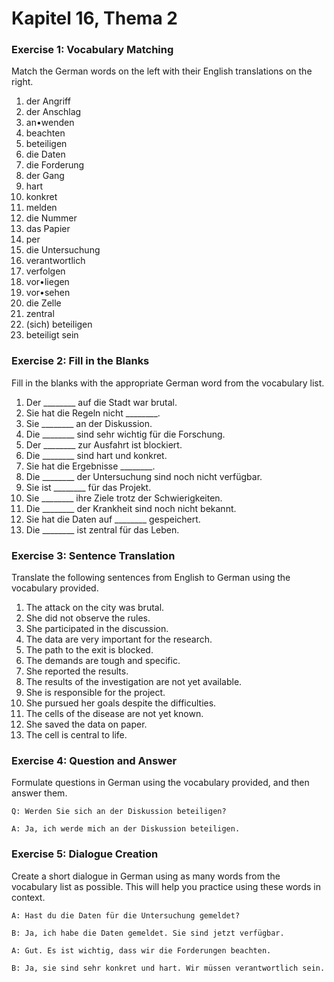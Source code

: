 # Kapitel 16, Thema 2

### Exercise 1: Vocabulary Matching

Match the German words on the left with their English translations on the right.

1. der Angriff
2. der Anschlag
3. an•wenden
4. beachten
5. beteiligen
6. die Daten
7. die Forderung
8. der Gang
9. hart
10. konkret
11. melden
12. die Nummer
13. das Papier
14. per
15. die Untersuchung
16. verantwortlich
17. verfolgen
18. vor•liegen
19. vor•sehen
20. die Zelle
21. zentral
22. (sich) beteiligen
23. beteiligt sein

### Exercise 2: Fill in the Blanks

Fill in the blanks with the appropriate German word from the vocabulary list.

1. Der \_\_\_\_\_\_\_\_ auf die Stadt war brutal.
2. Sie hat die Regeln nicht \_\_\_\_\_\_\_\_.
3. Sie \_\_\_\_\_\_\_\_ an der Diskussion.
4. Die \_\_\_\_\_\_\_\_ sind sehr wichtig für die Forschung.
5. Der \_\_\_\_\_\_\_\_ zur Ausfahrt ist blockiert.
6. Die \_\_\_\_\_\_\_\_ sind hart und konkret.
7. Sie hat die Ergebnisse \_\_\_\_\_\_\_\_.
8. Die \_\_\_\_\_\_\_\_ der Untersuchung sind noch nicht verfügbar.
9. Sie ist \_\_\_\_\_\_\_\_ für das Projekt.
10. Sie \_\_\_\_\_\_\_\_ ihre Ziele trotz der Schwierigkeiten.
11. Die \_\_\_\_\_\_\_\_ der Krankheit sind noch nicht bekannt.
12. Sie hat die Daten auf \_\_\_\_\_\_\_\_ gespeichert.
13. Die \_\_\_\_\_\_\_\_ ist zentral für das Leben.

### Exercise 3: Sentence Translation

Translate the following sentences from English to German using the vocabulary provided.

1. The attack on the city was brutal.
2. She did not observe the rules.
3. She participated in the discussion.
4. The data are very important for the research.
5. The path to the exit is blocked.
6. The demands are tough and specific.
7. She reported the results.
8. The results of the investigation are not yet available.
9. She is responsible for the project.
10. She pursued her goals despite the difficulties.
11. The cells of the disease are not yet known.
12. She saved the data on paper.
13. The cell is central to life.

### Exercise 4: Question and Answer

Formulate questions in German using the vocabulary provided, and then answer them.

`Q: Werden Sie sich an der Diskussion beteiligen?`&#x20;

`A: Ja, ich werde mich an der Diskussion beteiligen.`

### Exercise 5: Dialogue Creation

Create a short dialogue in German using as many words from the vocabulary list as possible. This will help you practice using these words in context.

`A: Hast du die Daten für die Untersuchung gemeldet?`&#x20;

`B: Ja, ich habe die Daten gemeldet. Sie sind jetzt verfügbar.`&#x20;

`A: Gut. Es ist wichtig, dass wir die Forderungen beachten.`&#x20;

`B: Ja, sie sind sehr konkret und hart. Wir müssen verantwortlich sein.`
